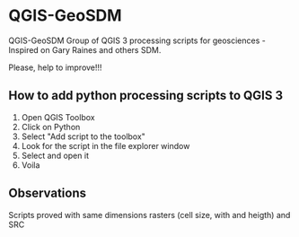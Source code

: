 # QGIS-GeoSDM
QGIS-GeoSDM Group of QGIS 3 processing scripts for geosciences - Inspired on Gary Raines and others SDM.

Please, help to improve!!!

## How to add python processing scripts to QGIS 3
1. Open QGIS Toolbox
2. Click on Python
3. Select "Add script to the toolbox"
4. Look for the script in the file explorer window
5. Select and open it
6. Voila

## Observations

Scripts proved with same dimensions rasters (cell size, with and heigth) and SRC

